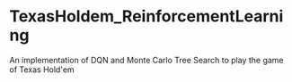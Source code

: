 # TexasHoldem_ReinforcementLearning
An implementation of DQN and Monte Carlo Tree Search to play the game of Texas Hold'em
